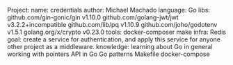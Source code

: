 Project:
    name:
       credentials 
    author:
        Michael Machado
    language:
        Go
    libs:
	    github.com/gin-gonic/gin v1.10.0
	    github.com/golang-jwt/jwt v3.2.2+incompatible
	    github.com/lib/pq v1.10.9
    	github.com/joho/godotenv v1.5.1
	    golang.org/x/crypto v0.23.0
    tools:
        docker-composer
        make
    infra:
        Redis 
    goal:
        create a service for authentication,
        and apply this service for anyone other project as a middleware.
    knowledge:
        learning about Go in general
        working with pointers
        API in Go
        Go patterns
        Makefile
        docker-compose

